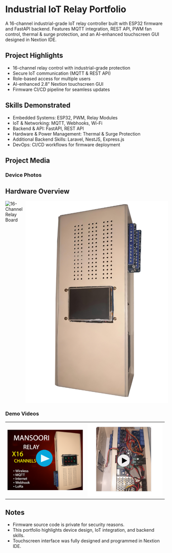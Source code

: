 # Industrial IoT Relay Portfolio

A 16-channel industrial-grade IoT relay controller built with ESP32 firmware and FastAPI backend. Features MQTT integration, REST API, PWM fan control, thermal & surge protection, and an AI-enhanced touchscreen GUI designed in Nextion IDE.

## Project Highlights
- 16-channel relay control with industrial-grade protection
- Secure IoT communication (MQTT & REST API)
- Role-based access for multiple users
- AI-enhanced 2.8” Nextion touchscreen GUI
- Firmware CI/CD pipeline for seamless updates

## Skills Demonstrated
- Embedded Systems: ESP32, PWM, Relay Modules
- IoT & Networking: MQTT, Webhooks, Wi-Fi
- Backend & API: FastAPI, REST API
- Hardware & Power Management: Thermal & Surge Protection
- Additional Backend Skills: Laravel, NestJS, Express.js
- DevOps: CI/CD workflows for firmware deployment

## Project Media

### Device Photos
## Hardware Overview
<div style="display: flex; gap: 10px;">
  <img src="docs/relay-x16.png" alt="16-Channel Relay Board" width="450"/>
  <img src="docs/mansoori-relay-case.png" alt="Case of x16 relay" width="450"/>
</div>

### Demo Videos

<table>
  <tr>
    <td>
      <a href="https://drive.google.com/file/d/1MGCB0fB2KWl_RKL3cDo0bGKrn-c_zvfe/view?usp=sharing" target="_blank" rel="noopener noreferrer">
        <img src="docs/case-thumbnail.png" alt="Case Demo Thumbnail" width="400"/>
      </a>
    </td>
    <td>
      <a href="https://drive.google.com/file/d/17JpMd7C1Y9j4aAa2YxCbYHXK-l0a70tc/view?usp=sharing" target="_blank" rel="noopener noreferrer">
        <img src="docs/Hardware-thumbnail.png" alt="Hardware Demo Thumbnail" width="400"/>
      </a>
    </td>
  </tr>
</table>



## Notes
- Firmware source code is private for security reasons.
- This portfolio highlights device design, IoT integration, and backend skills.
- Touchscreen interface was fully designed and programmed in Nextion IDE.
